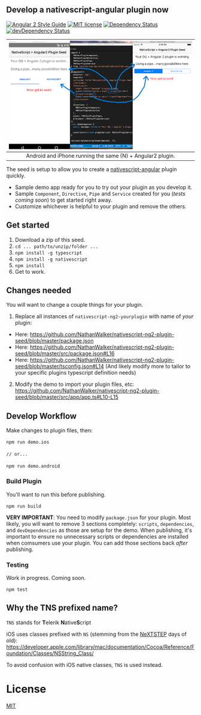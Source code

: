 ## Develop a nativescript-angular plugin now

[![Angular 2 Style Guide](https://mgechev.github.io/angular2-style-guide/images/badge.svg)](https://github.com/mgechev/angular2-style-guide)
[![MIT license](http://img.shields.io/badge/license-MIT-brightgreen.svg)](http://opensource.org/licenses/MIT)
[![Dependency Status](https://david-dm.org/NathanWalker/nativescript-ng2-plugin-seed/status.svg)](https://david-dm.org/NathanWalker/nativescript-ng2-plugin-seed#info=dependencies) [![devDependency Status](https://david-dm.org/NathanWalker/nativescript-ng2-plugin-seed/dev-status.svg)](https://david-dm.org/NathanWalker/nativescript-ng2-plugin-seed#info=devDependencies)

| ![Demo](/resources/demo.png) |
| :---: |
| Android and iPhone running the same {N} + Angular2 plugin. |

The seed is setup to allow you to create a [nativescript-angular](https://github.com/NativeScript/nativescript-angular) plugin quickly.

* Sample demo app ready for you to try out your plugin as you develop it.
* Sample `Component`, `Directive`, `Pipe` and `Service` created for you (*tests coming soon*) to get started right away.
* Customize whichever is helpful to your plugin and remove the others.

## Get started

1. Download a zip of this seed.
2. `cd ... path/to/unzip/folder ...`
3. `npm install -g typescript`
4. `npm install -g nativescript`
5. `npm install`
6. Get to work.

## Changes needed

You will want to change a couple things for your plugin.

1. Replace all instances of `nativescript-ng2-yourplugin` with name of *your* plugin:
  * Here: https://github.com/NathanWalker/nativescript-ng2-plugin-seed/blob/master/package.json
  * Here: https://github.com/NathanWalker/nativescript-ng2-plugin-seed/blob/master/src/package.json#L16
  * Here: https://github.com/NathanWalker/nativescript-ng2-plugin-seed/blob/master/tsconfig.json#L14 (And likely modify more to tailor to your specific plugins typescript definition needs)
2. Modify the demo to import your plugin files, etc: https://github.com/NathanWalker/nativescript-ng2-plugin-seed/blob/master/src/app/app.ts#L10-L15

## Develop Workflow

Make changes to plugin files, then:

```
npm run demo.ios

// or...

npm run demo.android
```

### Build Plugin

You'll want to run this before publishing.

```
npm run build
```

**VERY IMPORTANT**: You need to modify `package.json` for your plugin. Most likely, you will want to remove 3 sections completely: `scripts`, `dependencies`, and `devDependencies` as those are setup for the demo. When publishing, it's important to ensure no unnecessary scripts or dependencies are installed when comsumers use your plugin. You can add those sections back *after* publishing. 

### Testing

Work in progress. Coming soon.

```
npm test
```

## Why the TNS prefixed name?

`TNS` stands for **T**elerik **N**ative**S**cript

iOS uses classes prefixed with `NS` (stemming from the [NeXTSTEP](https://en.wikipedia.org/wiki/NeXTSTEP) days of old):
https://developer.apple.com/library/mac/documentation/Cocoa/Reference/Foundation/Classes/NSString_Class/

To avoid confusion with iOS native classes, `TNS` is used instead.

# License

[MIT](/LICENSE)
